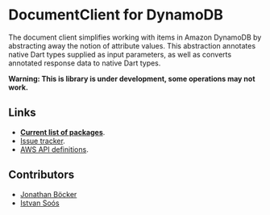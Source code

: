 # DocumentClient for DynamoDB

The document client simplifies working with items in Amazon DynamoDB by abstracting away the notion of attribute values. This abstraction annotates native Dart types supplied as input parameters, as well as converts annotated response data to native Dart types.


**Warning: This is library is under development, some operations may not work.**

## Links

- [**Current list of packages**](https://github.com/agilord/aws_client/tree/master/generated).
- [Issue tracker](https://github.com/agilord/aws_client/issues).
- [AWS API definitions](https://github.com/aws/aws-sdk-js/tree/master/apis).

## Contributors

- [Jonathan Böcker](https://github.com/Schwusch)
- [Istvan Soós](https://github.com/isoos)
